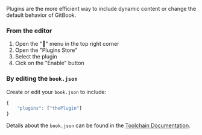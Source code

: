 Plugins are the more efficient way to include dynamic content or change the default behavior of GitBook.

### From the editor

1. Open the "🔽" menu in the top right corner
2. Open the "Plugins Store"
3. Select the plugin
4. Cick on the "Enable" button

### By editing the `book.json`

Create or edit your `book.json` to include:

```js
{
    "plugins": ["thePlugin"]
}
```

Details about the `book.json` can be found in the [Toolchain Documentation](http://toolchain.gitbook.com/config.html).
